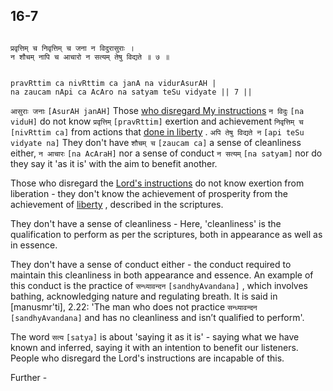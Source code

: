 ## 16-7


```shloka-sa

प्रवृत्तिम् च निवृत्तिम् च जना न विदुरासुराः ।
न शौचम् नापि च आचारो न सत्यम् तेषु विद्यते ॥ ७ ॥

```
```shloka-sa-hk

pravRttim ca nivRttim ca janA na vidurAsurAH |
na zaucam nApi ca AcAro na satyam teSu vidyate || 7 ||

```
`आसुराः जनाः` `[AsurAH janAH]` Those 
[who disregard My instructions](deva_asura) `न विदुः` `[na viduH]` do not know `प्रवृत्तिम्` `[pravRttim]` exertion and achievement `निवृत्तिम् च` `[nivRttim ca]` from actions that 
[done in liberty](Moksha)
. `अपि तेषु विद्यते न` `[api teSu vidyate na]` They don't have `शौचम् च` `[zaucam ca]` a sense of cleanliness either, `न आचारः` `[na AcAraH]` nor a sense of conduct `न सत्यम्` `[na satyam]` nor do they say it 'as it is' with the aim to benefit another.

Those who disregard the 
[Lord's instructions](deva_asura)
 do not know exertion from liberation - they don't know the achievement of prosperity from the achievement of 
[liberty](Moksha)
, described in the scriptures.

They don't have a sense of cleanliness - Here, 'cleanliness' is the qualification to perform as per the scriptures, both in appearance as well as in essence.

They don't have a sense of conduct either - the conduct required to maintain this cleanliness in both appearance and essence. An example of this conduct is the practice of 
`सन्ध्यावन्दन` `[sandhyAvandana]` ,
which involves bathing, acknowledging nature and regulating breath. It is said in [manusmr'ti], 2.22: 'The man who does not practice 
`सन्ध्यावन्दन` `[sandhyAvandana]`
 and has no cleanliness and isn’t qualified to perform'.

The word 
`सत्य` `[satya]`
 is about 'saying it as it is' - saying what we have known and inferred, saying it with an intention to benefit our listeners. People who disregard the Lord's instructions are incapable of this.

Further -


